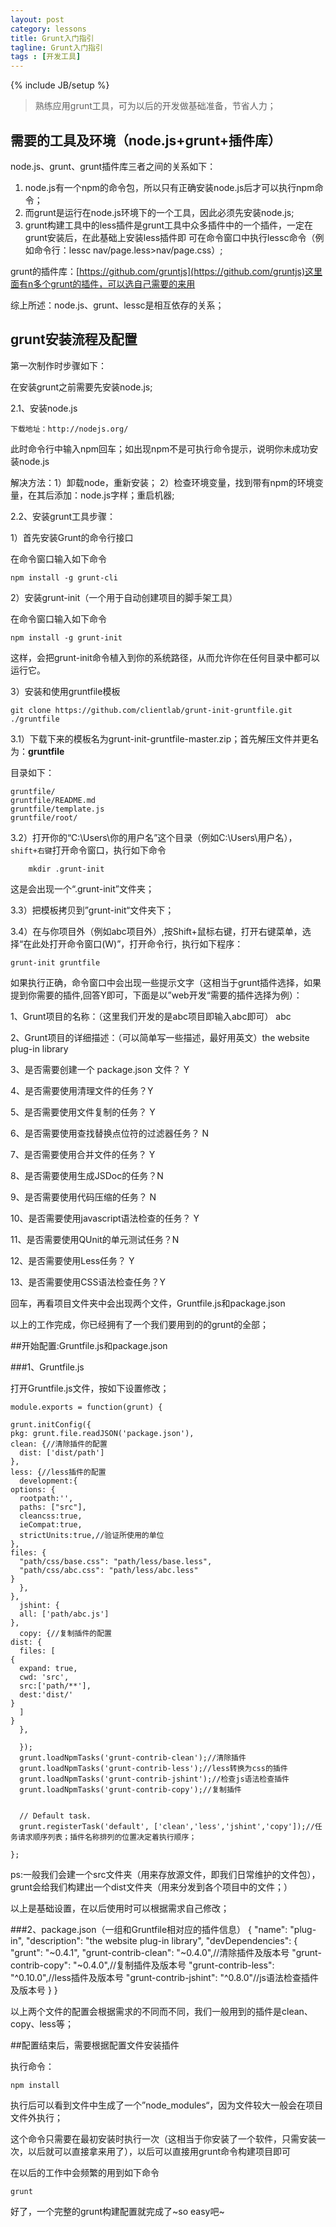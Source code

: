 ```yaml
---
layout: post
category: lessons
title: Grunt入门指引
tagline: Grunt入门指引
tags : [开发工具]
---
```

{% include JB/setup %}

> 熟练应用grunt工具，可为以后的开发做基础准备，节省人力；

## 需要的工具及环境（node.js+grunt+插件库） ##

node.js、grunt、grunt插件库三者之间的关系如下：

1. node.js有一个npm的命令包，所以只有正确安装node.js后才可以执行npm命令；
2. 而grunt是运行在node.js环境下的一个工具，因此必须先安装node.js;
3. grunt构建工具中的less插件是grunt工具中众多插件中的一个插件，一定在grunt安装后，在此基础上安装less插件即
可在命令窗口中执行lessc命令（例如命令行：lessc nav/page.less>nav/page.css）;

grunt的插件库：[https://github.com/gruntjs](https://github.com/gruntjs)这里面有n多个grunt的插件，可以选自己需要的来用


综上所述：node.js、grunt、lessc是相互依存的关系；


## grunt安装流程及配置 ##

第一次制作时步骤如下：

在安装grunt之前需要先安装node.js;

2.1、安装node.js

	下载地址：http://nodejs.org/

此时命令行中输入npm回车；如出现npm不是可执行命令提示，说明你未成功安装node.js

解决方法：1）卸载node，重新安装；
2）检查环境变量，找到带有npm的环境变量，在其后添加：node.js字样；重启机器;

2.2、安装grunt工具步骤：

1）首先安装Grunt的命令行接口

在命令窗口输入如下命令

	npm install -g grunt-cli

2）安装grunt-init（一个用于自动创建项目的脚手架工具）

在命令窗口输入如下命令

	npm install -g grunt-init

这样，会把grunt-init命令植入到你的系统路径，从而允许你在任何目录中都可以运行它。

3）安装和使用gruntfile模板

	git clone https://github.com/clientlab/grunt-init-gruntfile.git ./gruntfile

3.1）下载下来的模板名为grunt-init-gruntfile-master.zip；首先解压文件并更名为：**gruntfile**

目录如下：

	gruntfile/
	gruntfile/README.md
	gruntfile/template.js
	gruntfile/root/

3.2）打开你的“C:\Users\你的用户名”这个目录（例如C:\Users\用户名）， `shift+右键`打开命令窗口，执行如下命令

		mkdir .grunt-init

这是会出现一个“.grunt-init”文件夹；

3.3）把模板拷贝到”grunt-init“文件夹下；

3.4）在与你项目外（例如abc项目外）,按Shift+鼠标右键，打开右键菜单，选择“在此处打开命令窗口(W)”，打开命令行，执行如下程序：

	grunt-init gruntfile


如果执行正确，命令窗口中会出现一些提示文字（这相当于grunt插件选择，如果提到你需要的插件,回答Y即可，下面是以”web开发“需要的插件选择为例）：


1、Grunt项目的名称：（这里我们开发的是abc项目即输入abc即可） abc

2、Grunt项目的详细描述：（可以简单写一些描述，最好用英文）the website plug-in library

3、是否需要创建一个 package.json 文件？ Y

4、是否需要使用清理文件的任务？Y

5、是否需要使用文件复制的任务？ Y

6、是否需要使用查找替换点位符的过滤器任务？ N

7、是否需要使用合并文件的任务？ Y

8、是否需要使用生成JSDoc的任务？N

9、是否需要使用代码压缩的任务？ N

10、是否需要使用javascript语法检查的任务？ Y

11、是否需要使用QUnit的单元测试任务？N

12、是否需要使用Less任务？ Y

13、是否需要使用CSS语法检查任务？Y

回车，再看项目文件夹中会出现两个文件，Gruntfile.js和package.json


以上的工作完成，你已经拥有了一个我们要用到的的grunt的全部；


##开始配置:Gruntfile.js和package.json


###1、Gruntfile.js

打开Gruntfile.js文件，按如下设置修改；

    module.exports = function(grunt) {
    
    grunt.initConfig({
    pkg: grunt.file.readJSON('package.json'),
    clean: {//清除插件的配置
      dist: ['dist/path']
    }, 
    less: {//less插件的配置
      development:{
    options: {
      rootpath:'',
      paths: ["src"],
      cleancss:true,
      ieCompat:true,
      strictUnits:true,//验证所使用的单位
    },
    files: {
      "path/css/base.css": "path/less/base.less",
      "path/css/abc.css": "path/less/abc.less"
    }
      },
    },
      jshint: {
      all: ['path/abc.js']
    },
      copy: {//复制插件的配置
    dist: {
      files: [ 
    {
      expand: true,
      cwd: 'src',
      src:['path/**'],
      dest:'dist/'
    }
      ]
    }
      },
     
      });
      grunt.loadNpmTasks('grunt-contrib-clean');//清除插件
      grunt.loadNpmTasks('grunt-contrib-less');//less转换为css的插件
      grunt.loadNpmTasks('grunt-contrib-jshint');//检查js语法检查插件
      grunt.loadNpmTasks('grunt-contrib-copy');//复制插件
     
    
      // Default task.
      grunt.registerTask('default', ['clean','less','jshint','copy']);//任务请求顺序列表；插件名称排列的位置决定着执行顺序；
    
    };

ps:一般我们会建一个src文件夹（用来存放源文件，即我们日常维护的文件包），grunt会给我们构建出一个dist文件夹（用来分发到各个项目中的文件；）

以上是基础设置，在以后使用时可以根据需求自己修改；

###2、package.json（一组和Gruntfile相对应的插件信息）
    {
      "name": "plug-in",
      "description": "the website plug-in library",
      "devDependencies": {
	    "grunt": "~0.4.1",
	    "grunt-contrib-clean": "~0.4.0",//清除插件及版本号
	    "grunt-contrib-copy": "~0.4.0",//复制插件及版本号
	    "grunt-contrib-less": "^0.10.0",//less插件及版本号
	    "grunt-contrib-jshint": "^0.8.0"//js语法检查插件及版本号
      }
    }

以上两个文件的配置会根据需求的不同而不同，我们一般用到的插件是clean、copy、less等；

##配置结束后，需要根据配置文件安装插件

执行命令：

    npm install

执行后可以看到文件中生成了一个”node_modules“，因为文件较大一般会在项目文件外执行；

这个命令只需要在最初安装时执行一次（这相当于你安装了一个软件，只需安装一次，以后就可以直接拿来用了），以后可以直接用grunt命令构建项目即可

在以后的工作中会频繁的用到如下命令

    grunt

好了，一个完整的grunt构建配置就完成了~so easy吧~